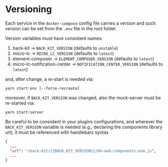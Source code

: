 # Versioning

Each service in the `docker-compose` config file carries a version and such
version can be set from the `.env` file in the root folder.

Version variables must have consistent names:

1. back-kit → `BACK_KIT_VERSION` (defaults to `unstable`)
2. micro-lc → `MICRO_LC_VERSION` (defaults to `latest`)
3. element-composer → `ELEMENT_COMPOSER_VERSION` (defaults to `latest`)
4. micro-lc-notification-center → `NOTIFICATION_CENTER_VERSION` (defaults to `latest`)

and, after change, a re-start is needed via:

```shell
yarn start:env [--force-recreate]
```

moreover, if `BACK_KIT_VERSION` was changed, also the mock-server must be re-started via:

```shell
yarn start:server
```

Be careful to be consistent in your plugins configurations, and wherever the `BACK_KIT_VERSION`
variable is needed (e.g., declaring the components library url), it must be referenced with handlebars syntax

```json
{
  ...
  "url": "/back-kit/{{BACK_KIT_VERSION}}/bk-web-components.esm.js",
  ...
}
```

